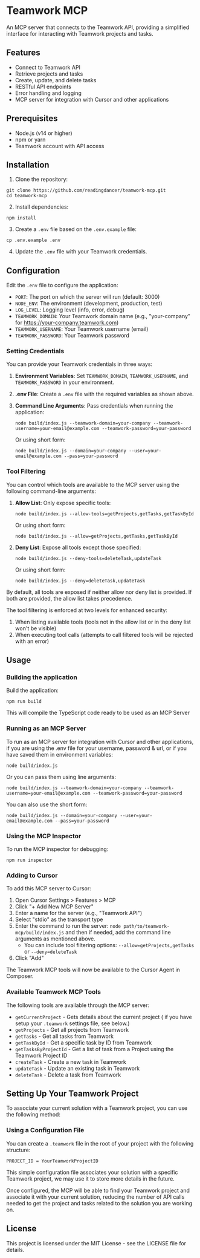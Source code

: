 # Teamwork MCP

An MCP server that connects to the Teamwork API, providing a simplified interface for interacting with Teamwork projects and tasks.

## Features

- Connect to Teamwork API
- Retrieve projects and tasks
- Create, update, and delete tasks
- RESTful API endpoints
- Error handling and logging
- MCP server for integration with Cursor and other applications

## Prerequisites

- Node.js (v14 or higher)
- npm or yarn
- Teamwork account with API access

## Installation

1. Clone the repository:

```
git clone https://github.com/readingdancer/teamwork-mcp.git
cd teamwork-mcp
```

2. Install dependencies:

```
npm install
```

3. Create a `.env` file based on the `.env.example` file:

```
cp .env.example .env
```

4. Update the `.env` file with your Teamwork credentials.

## Configuration

Edit the `.env` file to configure the application:

- `PORT`: The port on which the server will run (default: 3000)
- `NODE_ENV`: The environment (development, production, test)
- `LOG_LEVEL`: Logging level (info, error, debug)
- `TEAMWORK_DOMAIN`: Your Teamwork domain name (e.g., "your-company" for https://your-company.teamwork.com)
- `TEAMWORK_USERNAME`: Your Teamwork username (email)
- `TEAMWORK_PASSWORD`: Your Teamwork password

### Setting Credentials

You can provide your Teamwork credentials in three ways:

1. **Environment Variables**: Set `TEAMWORK_DOMAIN`, `TEAMWORK_USERNAME`, and `TEAMWORK_PASSWORD` in your environment.

2. **.env File**: Create a `.env` file with the required variables as shown above.

3. **Command Line Arguments**: Pass credentials when running the application:
   ```
   node build/index.js --teamwork-domain=your-company --teamwork-username=your-email@example.com --teamwork-password=your-password
   ```
   
   Or using short form:
   ```
   node build/index.js --domain=your-company --user=your-email@example.com --pass=your-password
   ```

### Tool Filtering

You can control which tools are available to the MCP server using the following command-line arguments:

1. **Allow List**: Only expose specific tools:
   ```
   node build/index.js --allow-tools=getProjects,getTasks,getTaskById
   ```
   
   Or using short form:
   ```
   node build/index.js --allow=getProjects,getTasks,getTaskById
   ```

2. **Deny List**: Expose all tools except those specified:
   ```
   node build/index.js --deny-tools=deleteTask,updateTask
   ```
   
   Or using short form:
   ```
   node build/index.js --deny=deleteTask,updateTask
   ```

By default, all tools are exposed if neither allow nor deny list is provided. If both are provided, the allow list takes precedence.

The tool filtering is enforced at two levels for enhanced security:
1. When listing available tools (tools not in the allow list or in the deny list won't be visible)
2. When executing tool calls (attempts to call filtered tools will be rejected with an error)

## Usage

### Building the application

Build the application:

```
npm run build
```

This will compile the TypeScript code ready to be used as an MCP Server

### Running as an MCP Server

To run as an MCP server for integration with Cursor and other applications, if you are using the .env file for your username, password & url, or if you have saved them in environment variables:

```
node build/index.js
```

Or you can pass them using line arguments:

```
node build/index.js --teamwork-domain=your-company --teamwork-username=your-email@example.com --teamwork-password=your-password
```

You can also use the short form:

```
node build/index.js --domain=your-company --user=your-email@example.com --pass=your-password
```

### Using the MCP Inspector

To run the MCP inspector for debugging:

```
npm run inspector
```

### Adding to Cursor

To add this MCP server to Cursor:

1. Open Cursor Settings > Features > MCP
2. Click "+ Add New MCP Server"
3. Enter a name for the server (e.g., "Teamwork API")
4. Select "stdio" as the transport type
5. Enter the command to run the server: `node path/to/teamwork-mcp/build/index.js` and then if needed, add the command line arguments as mentioned above.
   - You can include tool filtering options: `--allow=getProjects,getTasks` or `--deny=deleteTask`
6. Click "Add"

The Teamwork MCP tools will now be available to the Cursor Agent in Composer.

### Available Teamwork MCP Tools

The following tools are available through the MCP server:

- `getCurrentProject` - Gets details about the current project ( if you have setup your `.teamwork` settings file, see below.)
- `getProjects` - Get all projects from Teamwork
- `getTasks` - Get all tasks from Teamwork
- `getTaskById` - Get a specific task by ID from Teamwork
- `getTasksByProjectId` - Get a list of task from a Project using the Teamwork Project ID
- `createTask` - Create a new task in Teamwork
- `updateTask` - Update an existing task in Teamwork
- `deleteTask` - Delete a task from Teamwork

## Setting Up Your Teamwork Project

To associate your current solution with a Teamwork project, you can use the following method:

### Using a Configuration File

You can create a `.teamwork` file in the root of your project with the following structure:

```
PROJECT_ID = YourTeamworkProjectID
```

This simple configuration file associates your solution with a specific Teamwork project, we may use it to store more details in the future.

Once configured, the MCP will be able to find your Teamwork project and associate it with your current solution, reducing the number of API calls needed to get the project and tasks related to the solution you are working on.

## License

This project is licensed under the MIT License - see the LICENSE file for details.
